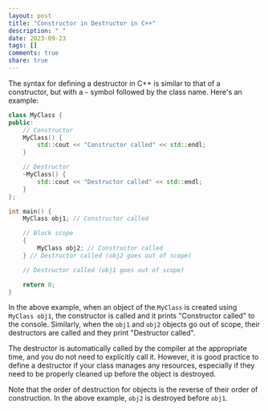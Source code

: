 ```yaml
---
layout: post
title: "Constructor in Destructor in C++"
description: " "
date: 2023-09-23
tags: []
comments: true
share: true
---
```


The syntax for defining a destructor in C++ is similar to that of a constructor, but with a `~` symbol followed by the class name. Here's an example:

```cpp
class MyClass {
public:
    // Constructor
    MyClass() {
        std::cout << "Constructor called" << std::endl;
    }

    // Destructor
    ~MyClass() {
        std::cout << "Destructor called" << std::endl;
    }
};

int main() {
    MyClass obj1; // Constructor called

    // Block scope
    {
        MyClass obj2; // Constructor called
    } // Destructor called (obj2 goes out of scope)

    // Destructor called (obj1 goes out of scope)

    return 0;
}
```

In the above example, when an object of the `MyClass` is created using `MyClass obj1`, the constructor is called and it prints "Constructor called" to the console. Similarly, when the `obj1` and `obj2` objects go out of scope, their destructors are called and they print "Destructor called".

The destructor is automatically called by the compiler at the appropriate time, and you do not need to explicitly call it. However, it is good practice to define a destructor if your class manages any resources, especially if they need to be properly cleaned up before the object is destroyed.

Note that the order of destruction for objects is the reverse of their order of construction. In the above example, `obj2` is destroyed before `obj1`.